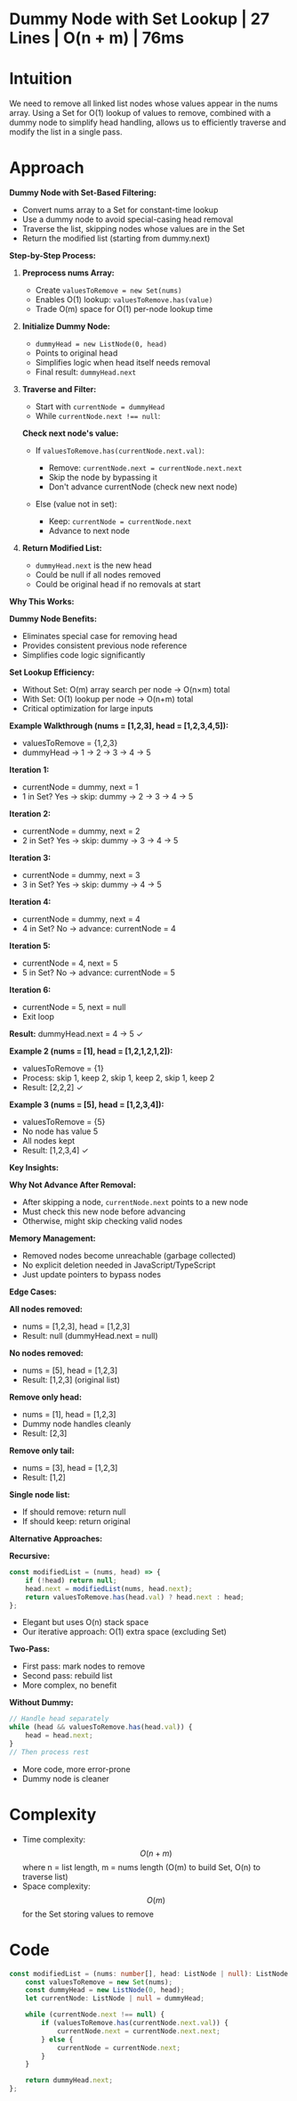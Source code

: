# Dummy Node with Set Lookup | 27 Lines | O(n + m) | 76ms

# Intuition
We need to remove all linked list nodes whose values appear in the nums array. Using a Set for O(1) lookup of values to remove, combined with a dummy node to simplify head handling, allows us to efficiently traverse and modify the list in a single pass.

# Approach
**Dummy Node with Set-Based Filtering:**
- Convert nums array to a Set for constant-time lookup
- Use a dummy node to avoid special-casing head removal
- Traverse the list, skipping nodes whose values are in the Set
- Return the modified list (starting from dummy.next)

**Step-by-Step Process:**

1. **Preprocess nums Array:**
   - Create `valuesToRemove = new Set(nums)`
   - Enables O(1) lookup: `valuesToRemove.has(value)`
   - Trade O(m) space for O(1) per-node lookup time

2. **Initialize Dummy Node:**
   - `dummyHead = new ListNode(0, head)`
   - Points to original head
   - Simplifies logic when head itself needs removal
   - Final result: `dummyHead.next`

3. **Traverse and Filter:**
   - Start with `currentNode = dummyHead`
   - While `currentNode.next !== null`:
   
   **Check next node's value:**
   - If `valuesToRemove.has(currentNode.next.val)`:
     - Remove: `currentNode.next = currentNode.next.next`
     - Skip the node by bypassing it
     - Don't advance currentNode (check new next node)
   
   - Else (value not in set):
     - Keep: `currentNode = currentNode.next`
     - Advance to next node

4. **Return Modified List:**
   - `dummyHead.next` is the new head
   - Could be null if all nodes removed
   - Could be original head if no removals at start

**Why This Works:**

**Dummy Node Benefits:**
- Eliminates special case for removing head
- Provides consistent previous node reference
- Simplifies code logic significantly

**Set Lookup Efficiency:**
- Without Set: O(m) array search per node → O(n×m) total
- With Set: O(1) lookup per node → O(n+m) total
- Critical optimization for large inputs

**Example Walkthrough (nums = [1,2,3], head = [1,2,3,4,5]):**

- valuesToRemove = {1,2,3}
- dummyHead → 1 → 2 → 3 → 4 → 5

**Iteration 1:**
- currentNode = dummy, next = 1
- 1 in Set? Yes → skip: dummy → 2 → 3 → 4 → 5

**Iteration 2:**
- currentNode = dummy, next = 2
- 2 in Set? Yes → skip: dummy → 3 → 4 → 5

**Iteration 3:**
- currentNode = dummy, next = 3
- 3 in Set? Yes → skip: dummy → 4 → 5

**Iteration 4:**
- currentNode = dummy, next = 4
- 4 in Set? No → advance: currentNode = 4

**Iteration 5:**
- currentNode = 4, next = 5
- 5 in Set? No → advance: currentNode = 5

**Iteration 6:**
- currentNode = 5, next = null
- Exit loop

**Result:** dummyHead.next = 4 → 5 ✓

**Example 2 (nums = [1], head = [1,2,1,2,1,2]):**

- valuesToRemove = {1}
- Process: skip 1, keep 2, skip 1, keep 2, skip 1, keep 2
- Result: [2,2,2] ✓

**Example 3 (nums = [5], head = [1,2,3,4]):**

- valuesToRemove = {5}
- No node has value 5
- All nodes kept
- Result: [1,2,3,4] ✓

**Key Insights:**

**Why Not Advance After Removal:**
- After skipping a node, `currentNode.next` points to a new node
- Must check this new node before advancing
- Otherwise, might skip checking valid nodes

**Memory Management:**
- Removed nodes become unreachable (garbage collected)
- No explicit deletion needed in JavaScript/TypeScript
- Just update pointers to bypass nodes

**Edge Cases:**

**All nodes removed:**
- nums = [1,2,3], head = [1,2,3]
- Result: null (dummyHead.next = null)

**No nodes removed:**
- nums = [5], head = [1,2,3]
- Result: [1,2,3] (original list)

**Remove only head:**
- nums = [1], head = [1,2,3]
- Dummy node handles cleanly
- Result: [2,3]

**Remove only tail:**
- nums = [3], head = [1,2,3]
- Result: [1,2]

**Single node list:**
- If should remove: return null
- If should keep: return original

**Alternative Approaches:**

**Recursive:**
```typescript
const modifiedList = (nums, head) => {
    if (!head) return null;
    head.next = modifiedList(nums, head.next);
    return valuesToRemove.has(head.val) ? head.next : head;
};
```
- Elegant but uses O(n) stack space
- Our iterative approach: O(1) extra space (excluding Set)

**Two-Pass:**
- First pass: mark nodes to remove
- Second pass: rebuild list
- More complex, no benefit

**Without Dummy:**
```typescript
// Handle head separately
while (head && valuesToRemove.has(head.val)) {
    head = head.next;
}
// Then process rest
```
- More code, more error-prone
- Dummy node is cleaner

# Complexity
- Time complexity: $$O(n + m)$$ where n = list length, m = nums length (O(m) to build Set, O(n) to traverse list)
- Space complexity: $$O(m)$$ for the Set storing values to remove

# Code
```typescript
const modifiedList = (nums: number[], head: ListNode | null): ListNode | null => {
    const valuesToRemove = new Set(nums);
    const dummyHead = new ListNode(0, head);
    let currentNode: ListNode | null = dummyHead;

    while (currentNode.next !== null) {
        if (valuesToRemove.has(currentNode.next.val)) {
            currentNode.next = currentNode.next.next;
        } else {
            currentNode = currentNode.next;
        }
    }

    return dummyHead.next;
};
```